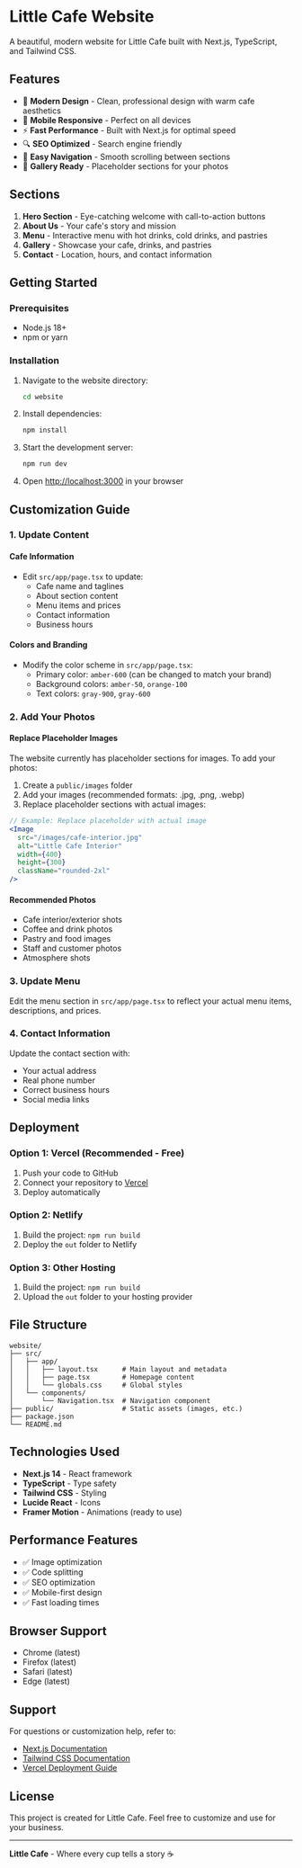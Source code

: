 # Little Cafe Website

A beautiful, modern website for Little Cafe built with Next.js, TypeScript, and Tailwind CSS.

## Features

- 🎨 **Modern Design** - Clean, professional design with warm cafe aesthetics
- 📱 **Mobile Responsive** - Perfect on all devices
- ⚡ **Fast Performance** - Built with Next.js for optimal speed
- 🔍 **SEO Optimized** - Search engine friendly
- 🎯 **Easy Navigation** - Smooth scrolling between sections
- 📸 **Gallery Ready** - Placeholder sections for your photos

## Sections

1. **Hero Section** - Eye-catching welcome with call-to-action buttons
2. **About Us** - Your cafe's story and mission
3. **Menu** - Interactive menu with hot drinks, cold drinks, and pastries
4. **Gallery** - Showcase your cafe, drinks, and pastries
5. **Contact** - Location, hours, and contact information

## Getting Started

### Prerequisites

- Node.js 18+ 
- npm or yarn

### Installation

1. Navigate to the website directory:
   ```bash
   cd website
   ```

2. Install dependencies:
   ```bash
   npm install
   ```

3. Start the development server:
   ```bash
   npm run dev
   ```

4. Open [http://localhost:3000](http://localhost:3000) in your browser

## Customization Guide

### 1. Update Content

#### Cafe Information
- Edit `src/app/page.tsx` to update:
  - Cafe name and taglines
  - About section content
  - Menu items and prices
  - Contact information
  - Business hours

#### Colors and Branding
- Modify the color scheme in `src/app/page.tsx`:
  - Primary color: `amber-600` (can be changed to match your brand)
  - Background colors: `amber-50`, `orange-100`
  - Text colors: `gray-900`, `gray-600`

### 2. Add Your Photos

#### Replace Placeholder Images
The website currently has placeholder sections for images. To add your photos:

1. Create a `public/images` folder
2. Add your images (recommended formats: .jpg, .png, .webp)
3. Replace placeholder sections with actual images:

```jsx
// Example: Replace placeholder with actual image
<Image 
  src="/images/cafe-interior.jpg" 
  alt="Little Cafe Interior"
  width={400}
  height={300}
  className="rounded-2xl"
/>
```

#### Recommended Photos
- Cafe interior/exterior shots
- Coffee and drink photos
- Pastry and food images
- Staff and customer photos
- Atmosphere shots

### 3. Update Menu

Edit the menu section in `src/app/page.tsx` to reflect your actual menu items, descriptions, and prices.

### 4. Contact Information

Update the contact section with:
- Your actual address
- Real phone number
- Correct business hours
- Social media links

## Deployment

### Option 1: Vercel (Recommended - Free)

1. Push your code to GitHub
2. Connect your repository to [Vercel](https://vercel.com)
3. Deploy automatically

### Option 2: Netlify

1. Build the project: `npm run build`
2. Deploy the `out` folder to Netlify

### Option 3: Other Hosting

1. Build the project: `npm run build`
2. Upload the `out` folder to your hosting provider

## File Structure

```
website/
├── src/
│   ├── app/
│   │   ├── layout.tsx      # Main layout and metadata
│   │   ├── page.tsx        # Homepage content
│   │   └── globals.css     # Global styles
│   └── components/
│       └── Navigation.tsx  # Navigation component
├── public/                 # Static assets (images, etc.)
├── package.json
└── README.md
```

## Technologies Used

- **Next.js 14** - React framework
- **TypeScript** - Type safety
- **Tailwind CSS** - Styling
- **Lucide React** - Icons
- **Framer Motion** - Animations (ready to use)

## Performance Features

- ✅ Image optimization
- ✅ Code splitting
- ✅ SEO optimization
- ✅ Mobile-first design
- ✅ Fast loading times

## Browser Support

- Chrome (latest)
- Firefox (latest)
- Safari (latest)
- Edge (latest)

## Support

For questions or customization help, refer to:
- [Next.js Documentation](https://nextjs.org/docs)
- [Tailwind CSS Documentation](https://tailwindcss.com/docs)
- [Vercel Deployment Guide](https://vercel.com/docs)

## License

This project is created for Little Cafe. Feel free to customize and use for your business.

---

**Little Cafe** - Where every cup tells a story ☕
